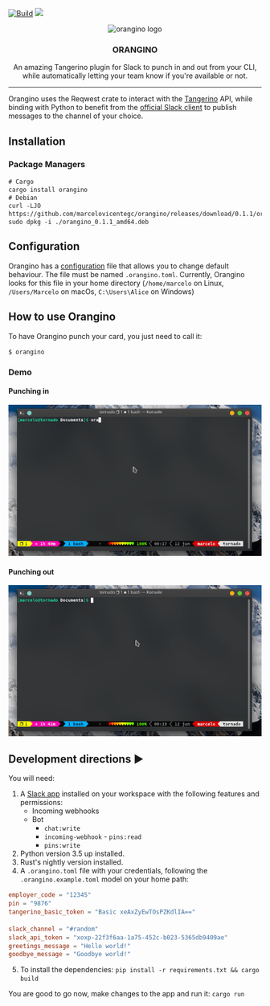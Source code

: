 [![Build](https://github.com/marcelovicentegc/orangino/workflows/build/badge.svg)](https://github.com/marcelovicentegc/orangino/actions)
[![](https://img.shields.io/crates/v/orangino.svg)](https://crates.io/crates/orangino)

<p align="center">
  <img alt="orangino logo" src="assets/orangino.png" height="300" />
  <h3 align="center">ORANGINO</h3>
  <p align="center">An amazing Tangerino plugin for Slack to punch in and out from your CLI, while automatically letting your team know if you're available or not.</p>
</p>

---

Orangino uses the Reqwest crate to interact with the [Tangerino](https://app.tangerino.com.br/) API, while binding with Python to benefit from the [official Slack client](https://github.com/slackapi/python-slackclient) to publish messages to the channel of your choice.

## Installation

### Package Managers

```console
# Cargo
cargo install orangino
# Debian
curl -LJO https://github.com/marcelovicentegc/orangino/releases/download/0.1.1/orangino_0.1.1_amd64.deb
sudo dpkg -i ./orangino_0.1.1_amd64.deb
```

## Configuration

Orangino has a [configuration](.orangino.example.toml) file that allows you to change default behaviour.
The file must be named `.orangino.toml`. Currently, Orangino looks for
this file in your home directory (`/home/marcelo` on Linux, `/Users/Marcelo` on macOs, `C:\Users\Alice` on Windows)

## How to use Orangino

To have Orangino punch your card, you just need to call it:

```shell
$ orangino
```

### Demo

#### Punching in

![Punching in](./assets/orangino-in.gif)

#### Punching out

![Punching in](./assets/orangino-out.gif)

## Development directions ▶️

You will need:

1. A [Slack app](https://api.slack.com/apps) installed on your workspace with the following features and permissions:
   - Incoming webhooks
   - Bot
     - `chat:write`
     - `incoming-webhook` - `pins:read`
     - `pins:write`
2. Python version 3.5 up installed.
3. Rust's nightly version installed.
4. A `.orangino.toml` file with your credentials, following the `.orangino.example.toml` model on your home path:

```toml
employer_code = "12345"
pin = "9876"
tangerino_basic_token = "Basic xeAxZyEwTOsPZKdlIA=="

slack_channel = "#random"
slack_api_token = "xoxp-22f3f6aa-1a75-452c-b023-5365db9409ae"
greetings_message = "Hello world!"
goodbye_message = "Goodbye world!"

```

5. To install the dependencies: `pip install -r requirements.txt && cargo build`

You are good to go now, make changes to the app and run it: `cargo run`
